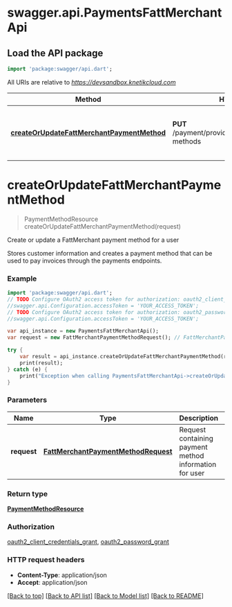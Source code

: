 # swagger.api.PaymentsFattMerchantApi

## Load the API package
```dart
import 'package:swagger/api.dart';
```

All URIs are relative to *https://devsandbox.knetikcloud.com*

Method | HTTP request | Description
------------- | ------------- | -------------
[**createOrUpdateFattMerchantPaymentMethod**](PaymentsFattMerchantApi.md#createOrUpdateFattMerchantPaymentMethod) | **PUT** /payment/provider/fattmerchant/payment-methods | Create or update a FattMerchant payment method for a user


# **createOrUpdateFattMerchantPaymentMethod**
> PaymentMethodResource createOrUpdateFattMerchantPaymentMethod(request)

Create or update a FattMerchant payment method for a user

Stores customer information and creates a payment method that can be used to pay invoices through the payments endpoints.

### Example 
```dart
import 'package:swagger/api.dart';
// TODO Configure OAuth2 access token for authorization: oauth2_client_credentials_grant
//swagger.api.Configuration.accessToken = 'YOUR_ACCESS_TOKEN';
// TODO Configure OAuth2 access token for authorization: oauth2_password_grant
//swagger.api.Configuration.accessToken = 'YOUR_ACCESS_TOKEN';

var api_instance = new PaymentsFattMerchantApi();
var request = new FattMerchantPaymentMethodRequest(); // FattMerchantPaymentMethodRequest | Request containing payment method information for user

try { 
    var result = api_instance.createOrUpdateFattMerchantPaymentMethod(request);
    print(result);
} catch (e) {
    print("Exception when calling PaymentsFattMerchantApi->createOrUpdateFattMerchantPaymentMethod: $e\n");
}
```

### Parameters

Name | Type | Description  | Notes
------------- | ------------- | ------------- | -------------
 **request** | [**FattMerchantPaymentMethodRequest**](FattMerchantPaymentMethodRequest.md)| Request containing payment method information for user | [optional] 

### Return type

[**PaymentMethodResource**](PaymentMethodResource.md)

### Authorization

[oauth2_client_credentials_grant](../README.md#oauth2_client_credentials_grant), [oauth2_password_grant](../README.md#oauth2_password_grant)

### HTTP request headers

 - **Content-Type**: application/json
 - **Accept**: application/json

[[Back to top]](#) [[Back to API list]](../README.md#documentation-for-api-endpoints) [[Back to Model list]](../README.md#documentation-for-models) [[Back to README]](../README.md)

